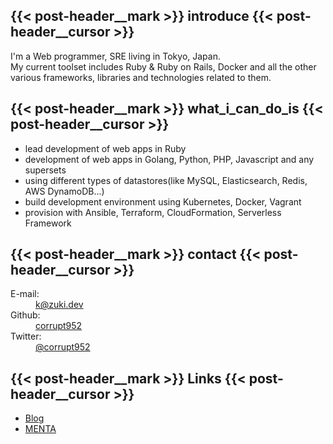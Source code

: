 ## {{< post-header__mark >}} introduce {{< post-header__cursor >}}

I'm a Web programmer, SRE living in Tokyo, Japan.  
My current toolset includes Ruby & Ruby on Rails, Docker and all the other various frameworks, libraries and technologies related to them.

## {{< post-header__mark >}} what_i_can_do_is {{< post-header__cursor >}}

- lead development of web apps in Ruby
- development of web apps in Golang, Python, PHP, Javascript and any supersets
- using different types of datastores(like MySQL, Elasticsearch, Redis, AWS DynamoDB...)
- build development environment using Kubernetes, Docker, Vagrant
- provision with Ansible, Terraform, CloudFormation, Serverless Framework

## {{< post-header__mark >}} contact {{< post-header__cursor >}}

<dl class="dl dl-vertical">
  <dt>E-mail:</dt>
  <dd>
	<a href="mailto:k@zuki.dev"><i class="icon fa fa-envelope"></i>k@zuki.dev</a>
  </dd>

  <dt>Github:</dt>
  <dd>
	<a href="http://github.com/corrupt952"><i class="icon fa fa-github"></i> corrupt952</a>
  </dd>

  <dt>Twitter:</dt>
  <dd>
	<a href="https://twitter.com/corrupt952"><i class="icon fa fa-twitter"></i> @corrupt952</a>
  </dd>
</dl>


## {{< post-header__mark >}} Links {{< post-header__cursor >}}

- [Blog](https://khasegawa.hatenablog.com/)
- [MENTA](https://menta.work/user/28621)